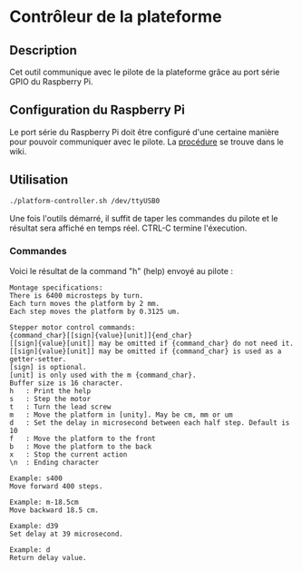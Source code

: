 # Contrôleur de la plateforme

## Description
Cet outil communique avec le pilote de la plateforme grâce au port série GPIO du Raspberry Pi.

## Configuration du Raspberry Pi
Le port série du Raspberry Pi doit être configuré d'une certaine manière pour pouvoir communiquer avec le pilote. La [procédure](https://github.com/steven-pigeon/flou/wiki/Communication-s%C3%A9rie) se trouve dans le wiki.

## Utilisation
```bash
./platform-controller.sh /dev/ttyUSB0
```
Une fois l'outils démarré, il suffit de taper les commandes du pilote et le résultat sera affiché en temps réel. CTRL-C termine l'éxecution.

### Commandes
Voici le résultat de la command "h" (help) envoyé au pilote :
```
Montage specifications:  
There is 6400 microsteps by turn.  
Each turn moves the platform by 2 mm.  
Each step moves the platform by 0.3125 um.   
  
Stepper motor control commands:  
{command_char}[[sign]{value}[unit]]{end_char}    
[[sign]{value}[unit]] may be omitted if {command_char} do not need it.    
[[sign]{value}[unit]] may be omitted if {command_char} is used as a getter-setter.  
[sign] is optional.  
[unit] is only used with the m {command_char}.  
Buffer size is 16 character.  
h   : Print the help  
s   : Step the motor  
t   : Turn the lead screw  
m   : Move the platform in [unity]. May be cm, mm or um  
d   : Set the delay in microsecond between each half step. Default is 10  
f   : Move the platform to the front  
b   : Move the platform to the back  
x   : Stop the current action  
\n  : Ending character   
  
Example: s400  
Move forward 400 steps.  
  
Example: m-18.5cm  
Move backward 18.5 cm.  
  
Example: d39  
Set delay at 39 microsecond.  
  
Example: d  
Return delay value.
```